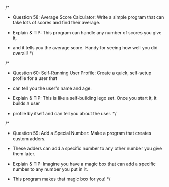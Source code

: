 /\*

- Question 58: Average Score Calculator: Write a simple program that can take lots of scores and find their average.

- Explain & TIP: This program can handle any number of scores you give it,
- and it tells you the average score. Handy for seeing how well you did overall!
  \*/

/\*

- Question 60: Self-Running User Profile: Create a quick, self-setup profile for a user that
- can tell you the user's name and age.

- Explain & TIP: This is like a self-building lego set. Once you start it, it builds a user
- profile by itself and can tell you about the user.
  \*/

/\*

- Question 59: Add a Special Number: Make a program that creates custom adders.
- These adders can add a specific number to any other number you give them later.

- Explain & TIP: Imagine you have a magic box that can add a specific number to any number you put in it.
- This program makes that magic box for you!
  \*/
